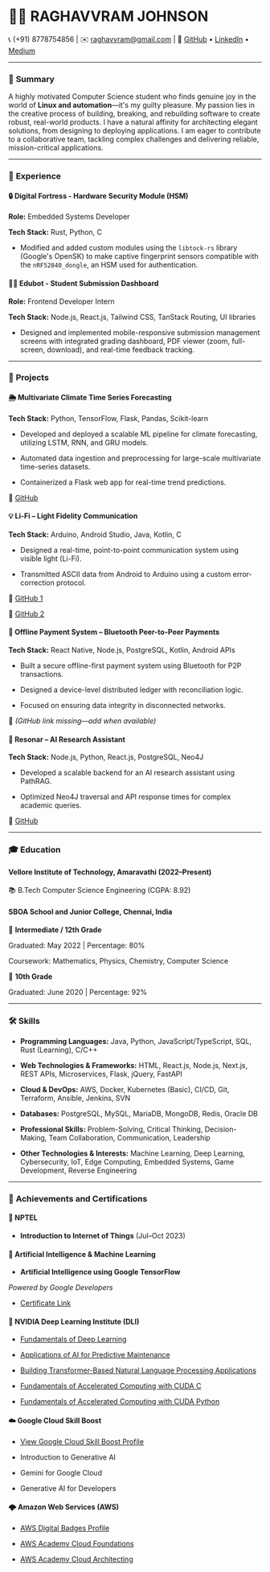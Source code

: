 # 👨‍💻 RAGHAVVRAM JOHNSON

  

📞 (+91) 8778754856 | ✉️ raghavvram@gmail.com | 🔗 [GitHub](https://github.com/Raghavvram) • [LinkedIn](https://www.linkedin.com/in/raghavvram) • [Medium](https://medium.com/@raghavvram)

  
  

---

  

### 🧾 **Summary**

  

A highly motivated Computer Science student who finds genuine joy in the world of **Linux and automation**—it's my guilty pleasure. My passion lies in the creative process of building, breaking, and rebuilding software to create robust, real-world products. I have a natural affinity for architecting elegant solutions, from designing to deploying applications. I am eager to contribute to a collaborative team, tackling complex challenges and delivering reliable, mission-critical applications.

  

---

  

### 💼 **Experience**

  

#### 🔒 Digital Fortress - Hardware Security Module (HSM)

**Role:** Embedded Systems Developer

**Tech Stack:** Rust, Python, C

  

- Modified and added custom modules using the `libtock-rs` library (Google's OpenSK) to make captive fingerprint sensors compatible with the `nRF52840_dongle`, an HSM used for authentication.

  

#### 🧑‍🏫 Edubot - Student Submission Dashboard

**Role:** Frontend Developer Intern

**Tech Stack:** Node.js, React.js, Tailwind CSS, TanStack Routing, UI libraries

  

- Designed and implemented mobile-responsive submission management screens with integrated grading dashboard, PDF viewer (zoom, full-screen, download), and real-time feedback tracking.

  

---

  

### 🚀 **Projects**

  

#### 🌦️ Multivariate Climate Time Series Forecasting

**Tech Stack:** Python, TensorFlow, Flask, Pandas, Scikit-learn

  

- Developed and deployed a scalable ML pipeline for climate forecasting, utilizing LSTM, RNN, and GRU models.

- Automated data ingestion and preprocessing for large-scale multivariate time-series datasets.

- Containerized a Flask web app for real-time trend predictions.

🔗 [GitHub](https://github.com/Raghavvram/Unveiling-Climate-Change-Dynamics-through-Earth-Surface-Temperature-Analysis-)

  

#### 💡 Li-Fi – Light Fidelity Communication

**Tech Stack:** Arduino, Android Studio, Java, Kotlin, C

  

- Designed a real-time, point-to-point communication system using visible light (Li-Fi).

- Transmitted ASCII data from Android to Arduino using a custom error-correction protocol.

🔗 [GitHub 1](https://github.com/Raghavvram/TTF2.0)

🔗 [GitHub 2](https://github.com/Raghavvram/LiFi-project)

  

#### 💸 Offline Payment System – Bluetooth Peer-to-Peer Payments

**Tech Stack:** React Native, Node.js, PostgreSQL, Kotlin, Android APIs

  

- Built a secure offline-first payment system using Bluetooth for P2P transactions.

- Designed a device-level distributed ledger with reconciliation logic.

- Focused on ensuring data integrity in disconnected networks.

🔗 *(GitHub link missing—add when available)*

  

#### 🧠 Resonar – AI Research Assistant

**Tech Stack:** Node.js, Python, React.js, PostgreSQL, Neo4J

  

- Developed a scalable backend for an AI research assistant using PathRAG.

- Optimized Neo4J traversal and API response times for complex academic queries.

🔗 [GitHub](https://github.com/Raghavvram/Research-Reasoner)

  

---

  

### 🎓 **Education**

  

#### **Vellore Institute of Technology, Amaravathi** (2022–Present)

📚 B.Tech Computer Science Engineering (CGPA: 8.92)

  

#### **SBOA School and Junior College, Chennai, India**

📘 **Intermediate / 12th Grade**

Graduated: May 2022 | Percentage: 80%

Coursework: Mathematics, Physics, Chemistry, Computer Science

  

📗 **10th Grade**

Graduated: June 2020 | Percentage: 92%

  

---

  

### 🛠️ **Skills**

  

- **Programming Languages:** Java, Python, JavaScript/TypeScript, SQL, Rust (Learning), C/C++

- **Web Technologies & Frameworks:** HTML, React.js, Node.js, Next.js, REST APIs, Microservices, Flask, jQuery, FastAPI

- **Cloud & DevOps:** AWS, Docker, Kubernetes (Basic), CI/CD, Git, Terraform, Ansible, Jenkins, SVN

- **Databases:** PostgreSQL, MySQL, MariaDB, MongoDB, Redis, Oracle DB

- **Professional Skills:** Problem-Solving, Critical Thinking, Decision-Making, Team Collaboration, Communication, Leadership

- **Other Technologies & Interests:** Machine Learning, Deep Learning, Cybersecurity, IoT, Edge Computing, Embedded Systems, Game Development, Reverse Engineering

  

---

  

### 🏅 **Achievements and Certifications**

  

#### 📘 NPTEL

- **Introduction to Internet of Things** (Jul–Oct 2023)

  

#### 🤖 Artificial Intelligence & Machine Learning

- **Artificial Intelligence using Google TensorFlow**

_Powered by Google Developers_

- [Certificate Link](https://drive.google.com/file/d/17brZ1Qvs-VYqR-rUsIfWZr9BKf2uiMyu/view?usp=sharing)

  

#### 🧠 NVIDIA Deep Learning Institute (DLI)

- [Fundamentals of Deep Learning](https://learn.nvidia.com/certificates?id=x7gc1C9tR-mdSnrpQsyM1w)

- [Applications of AI for Predictive Maintenance](https://learn.nvidia.com/certificates?id=04pQI7KJQuy8PduoXxd9zQ)

- [Building Transformer-Based Natural Language Processing Applications](https://learn.nvidia.com/certificates?id=Hv3OeWo2Sw2y4NWwegHrvQ)

- [Fundamentals of Accelerated Computing with CUDA C](https://learn.nvidia.com/certificates?id=hSF92iLBRJ21b3wRf3bxOw)

- [Fundamentals of Accelerated Computing with CUDA Python](https://learn.nvidia.com/certificates?id=KY9tYl8PSsqBjx2wUTHeKA)

  

#### ☁️ Google Cloud Skill Boost

- [View Google Cloud Skill Boost Profile](https://www.cloudskillsboost.google/public_profiles/770fd0fd-9fac-4687-9917-c464f8aaea18)

- Introduction to Generative AI

- Gemini for Google Cloud

- Generative AI for Developers

  

#### 🌩️ Amazon Web Services (AWS)

- [AWS Digital Badges Profile](https://www.credly.com/users/raghavvram-johnson/badges#credly)

- [AWS Academy Cloud Foundations](https://drive.google.com/file/d/1woxthl9mV4RJINqFvi90YeE4rhJ7H0Hi/view)

- [AWS Academy Cloud Architecting](https://drive.google.com/file/d/1v_3rMq4_0e1RljPPE1fz9w4ZdSNzxAiU/view)